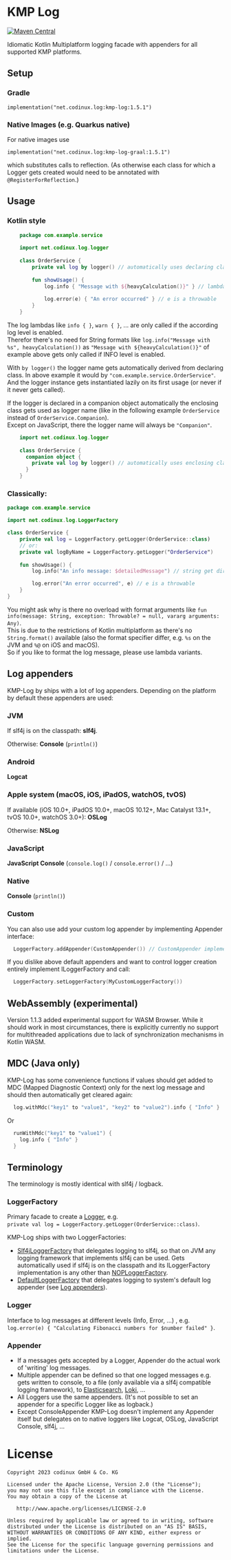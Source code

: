 # KMP Log
[![Maven Central](https://maven-badges.herokuapp.com/maven-central/net.codinux.log/kmp-log/badge.svg)](https://maven-badges.herokuapp.com/maven-central/net.codinux.log/kmp-log)

Idiomatic Kotlin Multiplatform logging facade with appenders for all supported KMP platforms.

## Setup

### Gradle

```
implementation("net.codinux.log:kmp-log:1.5.1")
```

### Native Images (e.g. Quarkus native)

For native images use

```
implementation("net.codinux.log:kmp-log-graal:1.5.1")
```

which substitutes calls to reflection. (As otherwise each class for which a Logger gets created would need to be annotated with `@RegisterForReflection`.)

## Usage

### Kotlin style

```kotlin
    package com.example.service
    
    import net.codinux.log.logger
    
    class OrderService {
        private val log by logger() // automatically uses declaring class / OrderService::class.name as logger name
      
        fun showUsage() {
            log.info { "Message with ${heavyCalculation()}" } // lambda and therefor heavyCalculation() gets only called if INFO level is enabled
    
            log.error(e) { "An error occurred" } // e is a throwable
        }
    }
```

The log lambdas like `info { }`, `warn { }`, ... are only called if the according log level is enabled.  
Therefor there's no need for String formats like `log.info("Message with %s", heavyCalculation())` as `"Message with ${heavyCalculation()}"` of example above gets only called if INFO level is enabled.

With `by logger()` the logger name gets automatically derived from declaring class. In above example it would by `"com.example.service.OrderService"`.  
And the logger instance gets instantiated lazily on its first usage (or never if it never gets called).

If the logger is declared in a companion object automatically the enclosing class gets used as logger name
(like in the following example `OrderService` instead of `OrderService.Companion`).  
Except on JavaScript, there the logger name will always be `"Companion"`.

```kotlin
    import net.codinux.log.logger
    
    class OrderService {
      companion object {
        private val log by logger() // automatically uses enclosing class = OrderService::class.name as logger name (except on JavaScript)
      }
    }
``` 

### Classically:

```kotlin
package com.example.service

import net.codinux.log.LoggerFactory

class OrderService {
    private val log = LoggerFactory.getLogger(OrderService::class)
    // or:
    private val logByName = LoggerFactory.getLogger("OrderService")
  
    fun showUsage() {
        log.info("An info message: $detailedMessage") // string get directly concatenated whether INFO level is enabled or not

        log.error("An error occurred", e) // e is a throwable
    }
}
```

You might ask why is there no overload with format arguments like `fun info(message: String, exception: Throwable? = null, vararg arguments: Any)`.  
This is due to the restrictions of Kotlin multiplatform as there's no `String.format()` available (also the format specifier differ, e.g. `%s` on the JVM and `%@` on iOS and macOS).  
So if you like to format the log message, please use lambda variants.

## Log appenders

KMP-Log by ships with a lot of log appenders. Depending on the platform by default these appenders are used:

### JVM

If slf4j is on the classpath: **slf4j**.

Otherwise: **Console** (`println()`)

### Android

**Logcat**

### Apple system (macOS, iOS, iPadOS, watchOS, tvOS)

If available (iOS 10.0+, iPadOS 10.0+, macOS 10.12+, Mac Catalyst 13.1+, tvOS 10.0+, watchOS 3.0+): **OSLog**

Otherwise: **NSLog**

### JavaScript

**JavaScript Console** (`console.log()` / `console.error()` / ...)

### Native

**Console** (`println()`)

### Custom

You can also use add your custom log appender by implementing Appender interface:

```kotlin
  LoggerFactory.addAppender(CustomAppender()) // CustomAppender implements Appender interface
```

If you dislike above default appenders and want to control logger creation entirely implement ILoggerFactory and call:
```kotlin
  LoggerFactory.setLoggerFactory(MyCustomLoggerFactory())
```


## WebAssembly (experimental)

Version 1.1.3 added experimental support for WASM Browser. While it should work in most circumstances, there is explicitly
currently no support for multithreaded applications due to lack of synchronization mechanisms in Kotlin WASM.


## MDC (Java only)

KMP-Log has some convenience functions if values should get added to MDC (Mapped Diagnostic Context) only for the next log message and should then automatically get cleared again:

```kotlin
  log.withMdc("key1" to "value1", "key2" to "value2").info { "Info" }
```

Or
```kotlin
  runWithMdc("key1" to "value1") {
    log.info { "Info" }
  }
```

## Terminology

The terminology is mostly identical with slf4j / logback.

### LoggerFactory

Primary facade to create a [Logger](#logger), e.g.  
`private val log = LoggerFactory.getLogger(OrderService::class)`.

KMP-Log ships with two LoggerFactories:
- [Slf4jLoggerFactory](kmp-log/src/javaCommonMain/kotlin/net/codinux/log/slf4j/Slf4jLoggerFactory.kt) that delegates logging to slf4j, so that on JVM any logging framework that implements slf4j can be used. 
Gets automatically used if slf4j is on the classpath and its ILoggerFactory implementation is any other than [NOPLoggerFactory](https://www.slf4j.org/apidocs/org/slf4j/helpers/NOPLoggerFactory.html).
- [DefaultLoggerFactory](kmp-log/src/commonMain/kotlin/net.codinux.log/DefaultLoggerFactory.kt) that delegates logging to system's default log appender (see [Log appenders](#log-appenders)).

### Logger

Interface to log messages at different levels (Info, Error, ...) , e.g.  
`log.error(e) { "Calculating Fibonacci numbers for $number failed" }`.

### Appender

- If a messages gets accepted by a Logger, Appender do the actual work of 'writing' log messages.
- Multiple appender can be defined so that one logged messages e.g. gets written to console, to a file (only available via a slf4j compatible logging framework), to [Elasticsearch](https://github.com/codinux-gmbh/ElasticsearchLogger), [Loki](https://github.com/codinux-gmbh/LokiLogAppender), ...
- All Loggers use the same appenders. (It's not possible to set an appender for a specific Logger like as logback.)
- Except ConsoleAppender KMP-Log doesn't implement any Appender itself but delegates on to native loggers like Logcat, OSLog, JavaScript Console, slf4j, ...


# License

    Copyright 2023 codinux GmbH & Co. KG

    Licensed under the Apache License, Version 2.0 (the "License");
    you may not use this file except in compliance with the License.
    You may obtain a copy of the License at

       http://www.apache.org/licenses/LICENSE-2.0

    Unless required by applicable law or agreed to in writing, software
    distributed under the License is distributed on an "AS IS" BASIS,
    WITHOUT WARRANTIES OR CONDITIONS OF ANY KIND, either express or implied.
    See the License for the specific language governing permissions and
    limitations under the License.